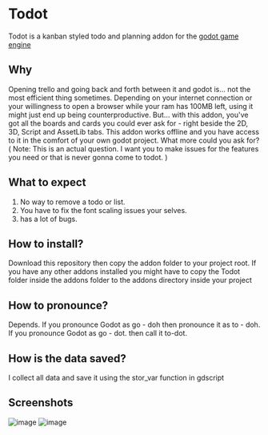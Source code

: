 # Todot
Todot is a kanban styled todo and planning addon for the [godot game engine](https://godotengine.org)

Why
--
Opening trello and going back and forth between it and godot is... not the most efficient thing sometimes. Depending on your internet connection or your willingness to open a browser while your ram has 100MB left, using it might just end up being counterproductive. But... with this addon, you've got all the boards and cards you could ever ask for - right beside the 2D, 3D, Script and AssetLib tabs. This addon works offline and you have access to it in the comfort of your own godot project. What more could you ask for? ( Note: This is an actual question. I want you to make issues for the features you need or that is never gonna come to todot. )

What to expect
--
1. No way to remove a todo or list.
2. You have to fix the font scaling issues your selves.
3. has a lot of bugs.

How to install?
--
Download this repository then copy the addon folder to your project root. If you have any other addons installed you might have to copy the Todot folder inside the addons folder to the addons directory inside your project

How to pronounce?
--
Depends. If you pronounce Godot as go - doh then pronounce it as to - doh. If you pronounce Godot as go - dot. then call it to-dot.

How is the data saved?
--
I collect all data and save it using the stor_var function in gdscript

Screenshots
--
![image](https://user-images.githubusercontent.com/62714538/131214367-2953be60-1125-4670-a9a6-f0f358e5dab0.png)
![image](https://user-images.githubusercontent.com/62714538/131214429-f0fdaeb2-93e0-4d7f-af4a-bdd9bc1ec427.png)
